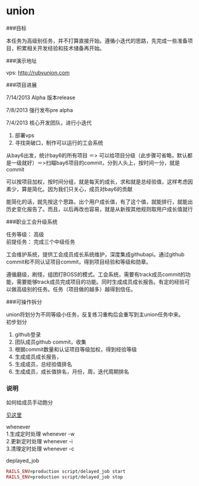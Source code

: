 union
=====
###目标

本任务为高级别任务，并不打算直接开始。遵循小迭代的思路，先完成一些准备项目，积累相关开发经验和技术储备再开始。

###演示地址


vps: http://rubyunion.com <br/>

###项目进展

7/14/2013 Alpha 版本release<br/>

7/8/2013 强行发布pre alpha 

7/4/2013 核心开发团队，进行小迭代
  1. 部署vps
  2. 寻找突破口，制作可以运行的工会系统

从bay6出发，统计bay6的所有项目 ＝> 可以给项目分级（此步骤可省略，默认都是一级就好）＝>扫瞄bay6项目的commit，分到人头上，按时间一分，就是commit

可以按项目加权，按时间分组，就是每天的成长，求和就是总经验值，这样考虑因素少，算是简化。因为我们只关心，成员对bay6的贡献

能简化的话，就先按这个思路，出个用户成长值，有了这个值，就能排行，就能出历史变化报告了。而且，以后再改也容易，就是从新按其他规则取用户成长值就行

###职业工会升级系统

任务等级： 高级<br/>
前提任务： 完成三个中级任务<br/>

工会维护系统，提供工会成员成长系统维护，深度集成githubapi。通过github commit和不同认证项目commit，得到项目经验和等级和勋章。

遵循磨级，刷怪，组团打BOSS的模式。工会系统，需要有track成员commit的功能，需要能够track成员完成项目的功能。同时生成成员成长报告。有定的经验可以做高级别的任务。任务（项目做的越多）越得到信任。

###可操作拆分

union将划分为不同等级小任务，反复练习重构后会重写到主union任务中来。<br/>
初步划分<br/>
  1. github登录
  2. 团队成员github commit，收集
  3. 根据commit数量和认证项目等级加权，得到经验等级
  4. 生成成员成长报告，
  5. 生成成员，总经验值排名
  6. 生成成员，成长值排名，月份，周，迭代周期排名

### 说明

如何给成员手动跑分

[见这里](doc/score.markdown)

whenever<br/>
  1.生成定时处理 whenever -w<br/>
  2.更新定时处理 whenever -i<br/>
  3.清理定时处理 whenever -c<br/>

deplayed_job<br/>
```ruby
RAILS_ENV=production script/delayed_job start
RAILS_ENV=production script/delayed_job stop
```

